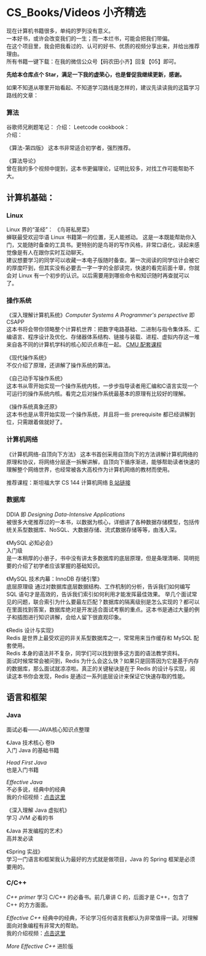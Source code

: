 # CS_Books/Videos 小齐精选

现在计算机书籍很多，单纯的罗列没有意义。  
一本好书，或许会改变我们的一生；而一本烂书，可能会把我们带偏。  
在这个项目里，我会把我看过的、认可的好书、优质的视频分享出来，并给出推荐理由。  
所有书籍一键下载：在我的微信公众号【码农田小齐】回复【05】即可。  

**先给本仓库点个 Star，满足一下我的虚荣心，也是督促我继续更新，感谢。**

如果不知道从哪里开始看起、不知道学习路线是怎样的，建议先读读我的这篇学习路线的文章：  


### 算法
谷歌师兄刷题笔记： 
介绍：
Leetcode cookbook：  
介绍：  


《算法-第四版》
这本书非常适合初学者，强烈推荐。

《算法导论》  
曾在我的多个视频中提到，这本书更偏理论，证明比较多，对找工作可能帮助不大。  



## 计算机基础：

### Linux 
Linux 界的“圣经”：
《鸟哥私房菜》  
蝉联最受欢迎华语 Linux 书籍第一的位置，无人能撼动。
这是一本既能帮助你入门，又能随时备查的工具书。更特别的是鸟哥的写作风格，非常口语化，读起来感觉像是有人在跟你实时互动聊天。  
建议想要学习的同学可以收藏一本电子版随时备查。第一次阅读的同学估计会被它的厚度吓到，但其实没有必要去一字一字的全部读完，快速的看完前面十章，你就会对 Linux 有一个初步的认识。以后需要用到哪些命令和知识随时再查就可以了。  

### 操作系统
《深入理解计算机系统》*Computer Systems A Programmer's perspective* 即 CSAPP   
这本书将会带你领略整个计算机世界：把数字电路基础、二进制与指令集体系、汇编语言、程序设计及优化、存储器体系结构、链接与装载、进程、虚拟内存这一堆来自各不同的计算机学科的核心知识点串在一起。
[CMU 配套课程](http://csapp.cs.cmu.edu/3e/courses.html)  

《现代操作系统》  
不仅介绍了原理，还讲解了操作系统的算法。

《自己动手写操作系统》  
这本书从零开始实现一个操作系统内核，一步步指导读者用汇编和C语言实现一个可运行的操作系统内核。看完之后对操作系统最基本的原理有比较好的理解。  

《操作系统真象还原》  
这本书也是从零开始实现一个操作系统，并且将一些 prerequisite 都已经讲解到位，只需跟着做就好了。  

### 计算机网络
《计算机网络-自顶向下方法》
这本书首创采用自顶向下的方法讲解计算机网络的原理和协议，将网络分层逐一拆解讲解，自顶向下循序渐进，能够帮助读者快速的理解整个网络世界，也经常被各大高校作为计算机网络的教材而使用。  

推荐课程：斯坦福大学 CS 144 计算机网络  [B 站链接](https://www.bilibili.com/video/av96841516/)  


### 数据库

DDIA 即 *Designing Data-Intensive Applications*  
被很多大佬推荐过的一本书，以数据为核心，详细讲了各种数据存储模型，包括传统关系型数据库、NoSQL、大数据存储、流式数据存储等等，由浅入深。  

《MySQL 必知必会》  
入门级  
是一本稍厚的小册子，书中没有讲太多数据库的底层原理，但是条理清晰、简明扼要的介绍了初学者应该掌握的基础知识。  

《MySQL 技术内幕：InnoDB 存储引擎》  
底层原理级
通过对数据库底层数据结构、工作机制的分析，告诉我们如何编写 SQL 语句才是高效的，告诉我们索引如何利用才能发挥最佳效果。
举几个面试常见的问题，联合索引为什么要最左匹配？数据库的隔离级别是怎么实现的？都可以在里面找到答案，数据库绝对是开发适合面试考察的重点。这本书是通过大量的例子和插图进行知识讲解，会给人留下很直观印象。

《Redis 设计与实现》  
Redis 是世界上最受欢迎的非关系型数据库之一，常常用来当作缓存和 MySQL 配套使用。  
Redis 本身的语法并不复杂，同学们可以找到很多这方面的语法教学资料。  
面试时候常常会被问到，Redis 为什么会这么快？如果只是回答因为它是基于内存的数据库，那么面试就凉凉啦。真正的关键秘诀是在于 Redis 的设计与实现，阅读这本书你会发现，Redis 是通过一系列底层设计来保证它快速存取的性能。  



## 语言和框架

### Java 
面试必看——JAVA核心知识点整理  

《Java 技术核心 卷I》  
入门 Java 的基础书籍  

*Head First Java*  
也是入门书籍

*Effective Java*   
不必多说，经典中的经典  
我的介绍视频：[点击这里](https://www.zhihu.com/zvideo/1322665938030694400)    

《深入理解 Java 虚拟机》  
学习 JVM 必看的书  

《Java 并发编程的艺术》  
高并发必读  

《Spring 实战》  
学习一门语言和框架我认为最好的方式就是做项目，Java 的 Spring 框架是必须要用的。  


### C/C++
*C++ primer*
学习 C/C++ 的必备书。前几章讲 C 的，后面才是 C++，包含了 C++ 的方方面面。  

*Effective C++*
经典中的经典，不论学习任何语言我都认为非常值得一读。对理解面向对象编程有非常大的帮助。  
我的介绍视频：[点击这里](https://www.zhihu.com/zvideo/1322665938030694400)    

*More Effective C++* 
进阶版






